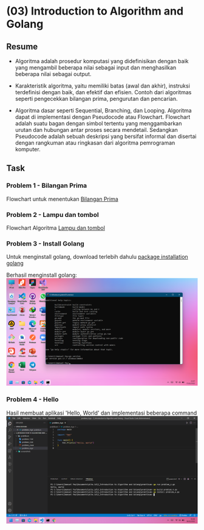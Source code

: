# (03) Introduction to Algorithm and Golang

## Resume

+ Algoritma adalah prosedur komputasi yang didefinisikan dengan baik yang mengambil beberapa nilai sebagai input dan menghasilkan beberapa nilai sebagai output.

+ Karakteristik algoritma, yaitu memiliki batas (awal dan akhir), instruksi terdefinisi dengan baik, dan efektif dan efisien. Contoh dari algoritmas seperti pengecekkan bilangan prima, pengurutan dan pencarian.

+ Algoritma dasar seperti Sequential, Branching, dan Looping. Algoritma dapat di implementasi dengan Pseudocode atau Flowchart. Flowchart adalah suatu bagan dengan simbol tertentu yang menggambarkan urutan dan hubungan antar proses secara mendetail. Sedangkan Pseudocode adalah sebuah deskripsi yang bersifat informal dan disertai dengan rangkuman atau ringkasan dari algoritma pemrograman komputer.

## Task

### Problem 1 - Bilangan Prima

Flowchart untuk menentukan [Bilangan Prima](https://whimsical.com/bilangan-prima-A6AAB8xiEP54zpnNeignhM)

### Problem 2 - Lampu dan tombol

Flowchart Algoritma [Lampu dan tombol](https://whimsical.com/lampu-dan-tombol-WTCuTCeYSvHLRU4oLD9V2x)

### Problem 3 - Install Golang

Untuk menginstall golang, download terlebih dahulu [package installation golang](https://go.dev/dl/)

Berhasil menginstall golang:
![Golang version](praktikum/problem_3.png)

### Problem 4 - Hello 

Hasil membuat aplikasi 'Hello, World' dan implementasi beberapa command
![Hello, World](screenshots/problem_4.png)